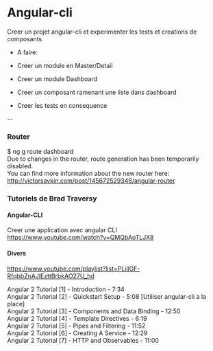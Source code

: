 # Angular-cli

Creer un projet angular-cli et experimenter les tests et creations de composants

* A faire:

* Creer un module en Master/Detail

- Creer un module Dashboard
- Creer un composant ramenant une liste dans dashboard

- Creer les tests en consequence

--

### Router

$ ng g route dashboard  
Due to changes in the router, route generation has been temporarily disabled.  
You can find more information about the new router here: http://victorsavkin.com/post/145672529346/angular-router



### Tutoriels de Brad Traversy  

#### Angular-CLI
Creer une application avec angular CLI  
https://www.youtube.com/watch?v=QMQbAoTLJX8

#### Divers
https://www.youtube.com/playlist?list=PLillGF-RfqbbZnAJlEzttBrbkAO27U_hd

Angular 2 Tutorial [1] - Introduction - 7:34   
Angular 2 Tutorial [2] - Quickstart Setup - 5:08 [Utiliser angular-cli a la place]   
Angular 2 Tutorial [3] - Components and Data Binding - 12:50   
Angular 2 Tutorial [4] - Template Directives - 6:19   
Angular 2 Tutorial [5] - Pipes and Filtering -  11:52  
Angular 2 Tutorial [6] - Creating A Service - 12:29  
Angular 2 Tutorial [7] - HTTP and Observables - 11:00   

